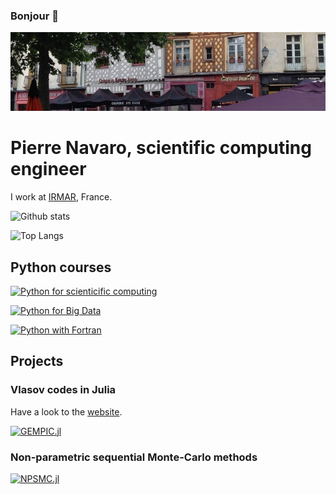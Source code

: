 ### Bonjour 👋

![Cover](https://github.com/pnavaro/pnavaro/blob/master/0.jpeg)

<!--
**pnavaro/pnavaro** is a ✨ _special_ ✨ repository because its `README.md` (this file) appears on your GitHub profile.

Here are some ideas to get you started:

- 🔭 I’m currently working on ...
- 🌱 I’m currently learning ...
- 👯 I’m looking to collaborate on ...
- 🤔 I’m looking for help with ...
- 💬 Ask me about ...
- 📫 How to reach me: ...
- 😄 Pronouns: ...
- ⚡ Fun fact: ...
-->

# Pierre Navaro, scientific computing engineer


I work at [IRMAR](https://irmar.univ-rennes1.fr/en), France. 

![Github stats](https://github-readme-stats.vercel.app/api?username=pnavaro&show_icons=true&theme=tokyonight)

![Top Langs](https://github-readme-stats.vercel.app/api/top-langs/?username=pnavaro&theme=tokyonight)

## Python courses

[![Python for scienticific computing](https://github-readme-stats.vercel.app/api/pin/?username=pnavaro&repo=python-notebooks&show_owner=true)](https://pnavaro.github.io/python-notebooks)

[![Python for Big Data](https://github-readme-stats.vercel.app/api/pin/?username=pnavaro&repo=big-data&show_owner=true)](https://pnavaro.github.io/big-data)

[![Python with Fortran](https://github-readme-stats.vercel.app/api/pin/?username=pnavaro&repo=python-fortran&show_owner=true)](https://pnavaro.github.io/python-fortran)


## Projects

### Vlasov codes in Julia

Have a look to the [website](https://juliavlasov.github.io/).

[![GEMPIC.jl](https://github-readme-stats.vercel.app/api/pin/?username=juliavlasov&repo=GEMPIC.jl&show_owner=true)](https://github.com/juliavlasov/GEMPIC.jl)

### Non-parametric sequential Monte-Carlo methods

[![NPSMC.jl](https://github-readme-stats.vercel.app/api/pin/?username=npsmc&repo=NPSMC.jl&show_owner=true)](https://github.com/npsmc/NPSMC.jl)

